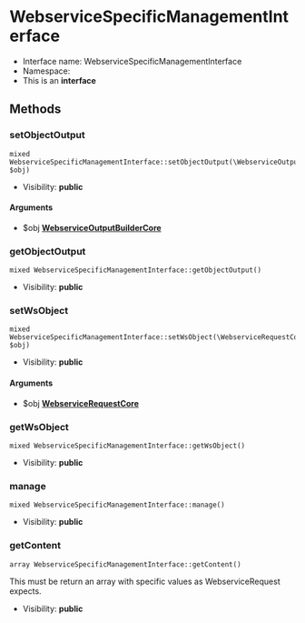 WebserviceSpecificManagementInterface
===============






* Interface name: WebserviceSpecificManagementInterface
* Namespace: 
* This is an **interface**






Methods
-------


### setObjectOutput

    mixed WebserviceSpecificManagementInterface::setObjectOutput(\WebserviceOutputBuilderCore $obj)





* Visibility: **public**


#### Arguments
* $obj **[WebserviceOutputBuilderCore](WebserviceOutputBuilderCore.md)**



### getObjectOutput

    mixed WebserviceSpecificManagementInterface::getObjectOutput()





* Visibility: **public**




### setWsObject

    mixed WebserviceSpecificManagementInterface::setWsObject(\WebserviceRequestCore $obj)





* Visibility: **public**


#### Arguments
* $obj **[WebserviceRequestCore](WebserviceRequestCore.md)**



### getWsObject

    mixed WebserviceSpecificManagementInterface::getWsObject()





* Visibility: **public**




### manage

    mixed WebserviceSpecificManagementInterface::manage()





* Visibility: **public**




### getContent

    array WebserviceSpecificManagementInterface::getContent()

This must be return an array with specific values as WebserviceRequest expects.



* Visibility: **public**



